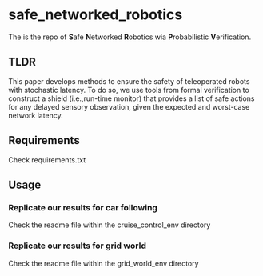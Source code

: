 # safe_networked_robotics
The is the repo of **S**afe **N**etworked **R**obotics wia **P**robabilistic **V**erification. 


## TLDR
This paper develops methods to ensure the safety of teleoperated robots with stochastic latency. To do so, we use tools from formal verification to construct a shield (i.e.,run-time monitor) that provides a list of safe actions for any delayed sensory observation, given the expected and worst-case network latency.

## Requirements
Check requirements.txt

## Usage

### Replicate our results for car following
Check the readme file within the cruise_control_env directory 


### Replicate our results for grid world
Check the readme file within the grid_world_env directory 

